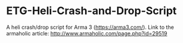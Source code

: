 # ETG-Heli-Crash-and-Drop-Script
A heli crash/drop script for Arma 3 (https://arma3.com/). Link to the armaholic article: http://www.armaholic.com/page.php?id=29519
